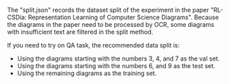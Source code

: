 The "split.json"  records the dataset split of the experiment in the paper "RL-CSDia: Representation Learning of Computer Science Diagrams".  Because the diagrams in the paper need to be processed by OCR, some diagrams with insufficient text are filtered in the split method.

If you need to try on QA task, the recommended data split  is:

* Using the diagrams starting with the numbers 3, 4, and 7 as the val set.
* Using the diagrams starting with the numbers 6, and 9 as the test set.
* Using the remaining diagrams as the training set.